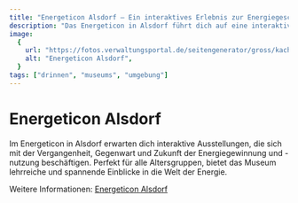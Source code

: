 ```yaml
---
title: "Energeticon Alsdorf – Ein interaktives Erlebnis zur Energiegeschichte"
description: "Das Energeticon in Alsdorf führt dich auf eine interaktive Reise durch die Geschichte der Energiegewinnung und -nutzung."
image:
  {
    url: "https://fotos.verwaltungsportal.de/seitengenerator/gross/kachel_fuehrungen.png",
    alt: "Energeticon Alsdorf",
  }
tags: ["drinnen", "museums", "umgebung"]
---
```


# Energeticon Alsdorf

Im Energeticon in Alsdorf erwarten dich interaktive Ausstellungen, die sich mit der Vergangenheit, Gegenwart und Zukunft der Energiegewinnung und -nutzung beschäftigen. Perfekt für alle Altersgruppen, bietet das Museum lehrreiche und spannende Einblicke in die Welt der Energie.

Weitere Informationen: [Energeticon Alsdorf](https://www.energeticon.de/)
